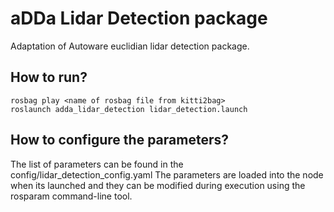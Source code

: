 # aDDa Lidar Detection package
Adaptation of Autoware euclidian lidar detection package.

## How to run?
```  
rosbag play <name of rosbag file from kitti2bag>
roslaunch adda_lidar_detection lidar_detection.launch

```  

## How to configure the parameters?
The list of parameters can be found in the config/lidar_detection_config.yaml
The parameters are loaded into the node when its launched and they can be modified during execution using the rosparam command-line tool.

